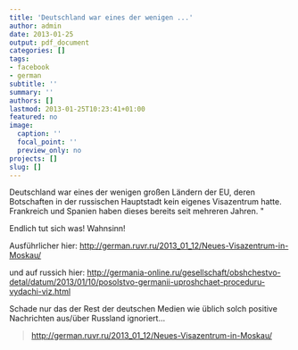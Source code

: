 ```yaml
---
title: 'Deutschland war eines der wenigen ...'
author: admin
date: 2013-01-25
output: pdf_document
categories: []
tags:
- facebook
- german
subtitle: ''
summary: ''
authors: []
lastmod: 2013-01-25T10:23:41+01:00
featured: no
image:
  caption: ''
  focal_point: ''
  preview_only: no
projects: []
slug: []
---
```

Deutschland war eines der wenigen großen Ländern der EU, deren Botschaften in der russischen Hauptstadt kein eigenes Visazentrum hatte. Frankreich und Spanien haben dieses bereits seit mehreren Jahren. "

Endlich tut sich was! Wahnsinn! 

Ausführlicher hier:
http://german.ruvr.ru/2013_01_12/Neues-Visazentrum-in-Moskau/

und auf russich hier:
http://germania-online.ru/gesellschaft/obshchestvo-detal/datum/2013/01/10/posolstvo-germanii-uproshchaet-proceduru-vydachi-viz.html

Schade nur das der Rest der deutschen Medien wie üblich solch positive Nachrichten aus/über Russland ignoriert...
> http://german.ruvr.ru/2013_01_12/Neues-Visazentrum-in-Moskau/

